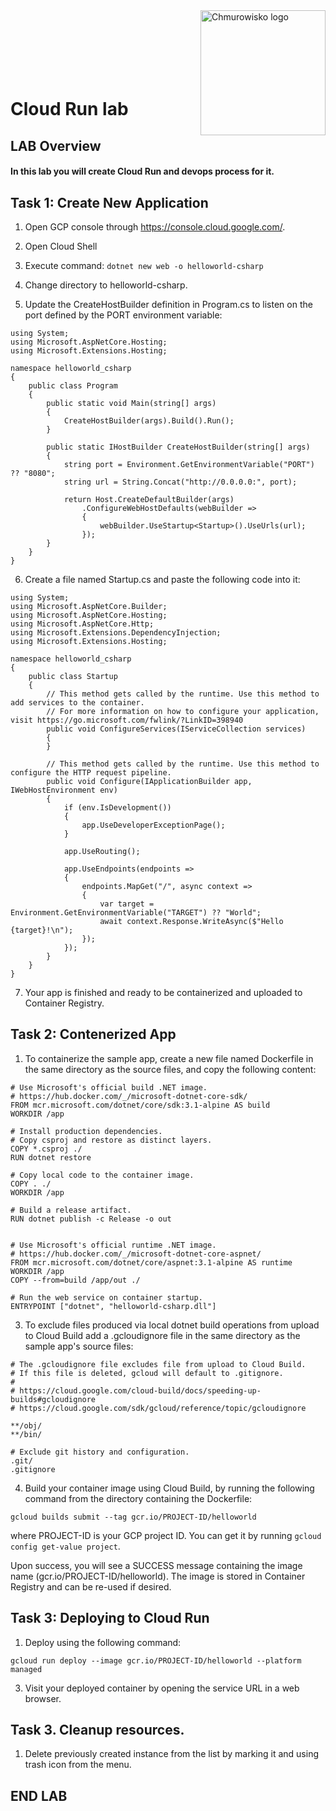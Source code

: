 <img src="../../../img/logo.png" alt="Chmurowisko logo" width="200"  align="right">
<br><br>
<br><br>
<br><br>

# Cloud Run lab

## LAB Overview

#### In this lab you will create Cloud Run and devops process for it.

## Task 1: Create New Application

1. Open GCP console through https://console.cloud.google.com/.
2. Open Cloud Shell
3. Execute command: ```dotnet new web -o helloworld-csharp```
4. Change directory to helloworld-csharp.

5. Update the CreateHostBuilder definition in Program.cs to listen on the port defined by the PORT environment variable:

```
using System;
using Microsoft.AspNetCore.Hosting;
using Microsoft.Extensions.Hosting;

namespace helloworld_csharp
{
    public class Program
    {
        public static void Main(string[] args)
        {
            CreateHostBuilder(args).Build().Run();
        }

        public static IHostBuilder CreateHostBuilder(string[] args)
        {
            string port = Environment.GetEnvironmentVariable("PORT") ?? "8080";
            string url = String.Concat("http://0.0.0.0:", port);

            return Host.CreateDefaultBuilder(args)
                .ConfigureWebHostDefaults(webBuilder =>
                {
                    webBuilder.UseStartup<Startup>().UseUrls(url);
                });
        }
    }
}
```
6. Create a file named Startup.cs and paste the following code into it:
```
using System;
using Microsoft.AspNetCore.Builder;
using Microsoft.AspNetCore.Hosting;
using Microsoft.AspNetCore.Http;
using Microsoft.Extensions.DependencyInjection;
using Microsoft.Extensions.Hosting;

namespace helloworld_csharp
{
    public class Startup
    {
        // This method gets called by the runtime. Use this method to add services to the container.
        // For more information on how to configure your application, visit https://go.microsoft.com/fwlink/?LinkID=398940
        public void ConfigureServices(IServiceCollection services)
        {
        }

        // This method gets called by the runtime. Use this method to configure the HTTP request pipeline.
        public void Configure(IApplicationBuilder app, IWebHostEnvironment env)
        {
            if (env.IsDevelopment())
            {
                app.UseDeveloperExceptionPage();
            }

            app.UseRouting();

            app.UseEndpoints(endpoints =>
            {
                endpoints.MapGet("/", async context =>
                {
                    var target = Environment.GetEnvironmentVariable("TARGET") ?? "World";
                    await context.Response.WriteAsync($"Hello {target}!\n");
                });
            });
        }
    }
}
```
7. Your app is finished and ready to be containerized and uploaded to Container Registry.

## Task 2: Contenerized App
1. To containerize the sample app, create a new file named Dockerfile in the same directory as the source files, and copy the following content:
```
# Use Microsoft's official build .NET image.
# https://hub.docker.com/_/microsoft-dotnet-core-sdk/
FROM mcr.microsoft.com/dotnet/core/sdk:3.1-alpine AS build
WORKDIR /app

# Install production dependencies.
# Copy csproj and restore as distinct layers.
COPY *.csproj ./
RUN dotnet restore

# Copy local code to the container image.
COPY . ./
WORKDIR /app

# Build a release artifact.
RUN dotnet publish -c Release -o out


# Use Microsoft's official runtime .NET image.
# https://hub.docker.com/_/microsoft-dotnet-core-aspnet/
FROM mcr.microsoft.com/dotnet/core/aspnet:3.1-alpine AS runtime
WORKDIR /app
COPY --from=build /app/out ./

# Run the web service on container startup.
ENTRYPOINT ["dotnet", "helloworld-csharp.dll"]
```
3. To exclude files produced via local dotnet build operations from upload to Cloud Build add a .gcloudignore file in the same directory as the sample app's source files:

```
# The .gcloudignore file excludes file from upload to Cloud Build.
# If this file is deleted, gcloud will default to .gitignore.
#
# https://cloud.google.com/cloud-build/docs/speeding-up-builds#gcloudignore
# https://cloud.google.com/sdk/gcloud/reference/topic/gcloudignore

**/obj/
**/bin/

# Exclude git history and configuration.
.git/
.gitignore
```
4. Build your container image using Cloud Build, by running the following command from the directory containing the Dockerfile:
```
gcloud builds submit --tag gcr.io/PROJECT-ID/helloworld
```
where PROJECT-ID is your GCP project ID. You can get it by running ```gcloud config get-value project```.

Upon success, you will see a SUCCESS message containing the image name (gcr.io/PROJECT-ID/helloworld). The image is stored in Container Registry and can be re-used if desired.

## Task 3: Deploying to Cloud Run

1. Deploy using the following command:
```
gcloud run deploy --image gcr.io/PROJECT-ID/helloworld --platform managed
```
3. Visit your deployed container by opening the service URL in a web browser.


## Task 3. Cleanup resources.

1. Delete previously created instance from the list by marking it and using trash icon from the menu.

## END LAB


